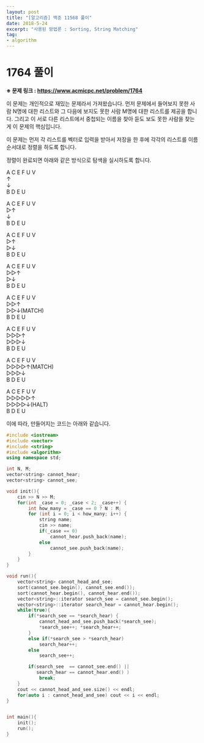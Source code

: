 ```yaml
---
layout: post
title: "[알고리즘] 백준 11568 풀이"
date: 2018-5-24
excerpt: "사용된 방법론 : Sorting, String Matching"
tag:
- algorithm
---
```


# 1764 풀이

**※ 문제 링크 : https://www.acmicpc.net/problem/1764**

이 문제는 개인적으로 재밌는 문제라서 가져왔습니다. 먼저 문제에서 들어보지 못한 사람 N명에 대한 리스트와 그 다음에 보지도 못한 사람 M명에 대한 리스트를 제공을 합니다. 그리고 이 서로 다른 리스트에서 중첩되는 이름을 찾아 듣도 보도 못한 사람을 찾는 게 이 문제의 핵심입니다.

이 문제는 먼저 각 리스트를 벡터로 입력을 받아서 저장을 한 후에 각각의 리스트를 이름 순서대로 정렬을 하도록 합니다.

정렬이 완료되면 아래와 같은 방식으로 탐색을 실시하도록 합니다.

A C E F U V<br />
↑<br />
↓<br />
B D E U<br />

A C E F U V<br />
▷↑<br />
↓<br />
B D E U<br />

A C E F U V<br />
▷↑<br />
▷↓<br />
B D E U<br />

A C E F U V<br />
▷▷↑<br />
▷↓<br />
B D E U<br />

A C E F U V<br />
▷▷↑<br />
▷▷↓(MATCH)<br />
B D E U<br />

A C E F U V<br />
▷▷▷↑<br />
▷▷▷↓<br />
B D E U<br />

A C E F U V<br />
▷▷▷▷↑(MATCH)<br />
▷▷▷↓<br />
B D E U<br />

A C E F U V<br />
▷▷▷▷▷↑<br />
▷▷▷▷↓(HALT)<br />
B D E U<br />

이에 따라, 만들어지는 코드는 아래와 같습니다.
```cpp
#include <iostream>
#include <vector>
#include <string>
#include <algorithm>
using namespace std;

int N, M;
vector<string> cannot_hear;
vector<string> cannot_see;

void init(){
    cin >> N >> M;
    for(int _case = 0; _case < 2; _case++) {
        int how_many = _case == 0 ? N : M;
        for (int i = 0; i < how_many; i++) {
            string name;
            cin >> name;
            if(_case == 0)
                cannot_hear.push_back(name);
            else
                cannot_see.push_back(name);
        }
    }
}

void run(){
    vector<string> cannot_head_and_see;
    sort(cannot_see.begin(), cannot_see.end());
    sort(cannot_hear.begin(), cannot_hear.end());
    vector<string>::iterator search_see = cannot_see.begin();
    vector<string>::iterator search_hear = cannot_hear.begin();
    while(true){
        if(*search_see == *search_hear) {
            cannot_head_and_see.push_back(*search_see);
            *search_see++; *search_hear++;
        }
        else if(*search_see > *search_hear)
            search_hear++;
        else
            search_see++;

        if(search_see  == cannot_see.end() ||
           search_hear == cannot_hear.end() )
            break;
    }
    cout << cannot_head_and_see.size() << endl;
    for(auto i : cannot_head_and_see) cout << i << endl;
}


int main(){
    init();
    run();
}
```

